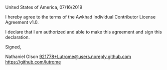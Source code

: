 United States of America, 07/16/2019

I hereby agree to the terms of the Awkhad Individual Contributor License
Agreement v1.0.

I declare that I am authorized and able to make this agreement and sign this
declaration.

Signed,

Nathaniel Olson 921778+Lutrome@users.noreply.github.com https://github.com/lutrome
